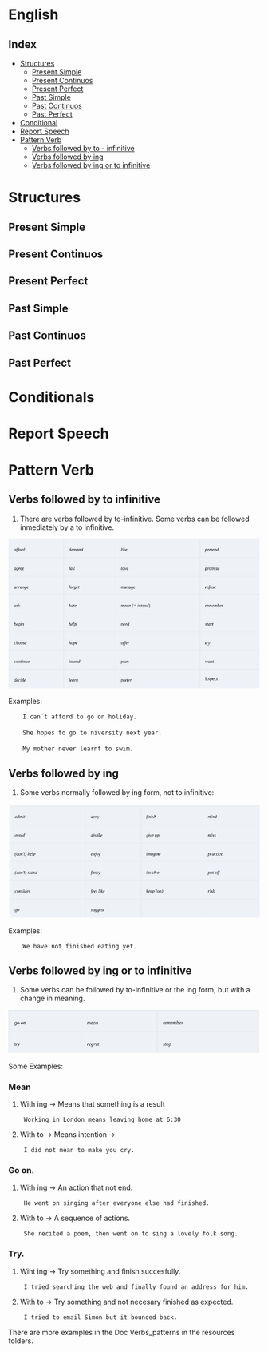 ﻿# English

## Index

* [Structures](#Structures)
    * [Present Simple](#Present-Simple)
    * [Present Continuos](#Present-Continuos)
    * [Present Perfect](#Present-Perfect) 
    * [Past Simple](#Past-Simple)
    * [Past Continuos](#Past-Continuos)
    * [Past Perfect](#Past-Perfect) 
* [Conditional](#Conditionals)    
* [Report Speech](#Report-Speech) 
* [Pattern Verb](#Pattern-Verb)    
	* [Verbs followed by to - infinitive](#Verbs-followed-by-to-infinitive)    
	* [Verbs followed by ing](#Verbs-followed-by-ing)    
	* [Verbs followed by ing or to infinitive](#Verbs-followed-by-ing-or-to-infinitive)    

# Structures

## Present Simple    

## Present Continuos   

## Present Perfect   

## Past Simple    

## Past Continuos   

## Past Perfect   

# Conditionals

# Report Speech

# Pattern Verb

## Verbs followed by to infinitive

1. There are verbs followed by to-infinitive. Some verbs can be followed inmediately by a to infinitive.

![](https://github.com/andresmontoyab/EnglishRepository/blob/master/resources/pattern-verb-to-infinitive.JPG) 

Examples:

		I can´t afford to go on holiday.

		She hopes to go to niversity next year.

		My mother never learnt to swim.

## Verbs followed by ing

1. Some verbs normally followed by ing form, not to infinitive:

![](https://github.com/andresmontoyab/EnglishRepository/blob/master/resources/pattern-verb-ing.JPG) 

Examples:

		We have not finished eating yet.

## Verbs followed by ing or to infinitive

1. Some verbs can be followed by to-infinitive or the ing form, but with a change in meaning.

![](https://github.com/andresmontoyab/EnglishRepository/blob/master/resources/pattern-verb-mix.JPG) 

Some Examples:

### Mean

1. With ing -> Means that something is a result

		Working in London means leaving home at 6:30

2. With to -> Means intention -> 
		
		I did not mean to make you cry.		

### Go on.

1. With ing -> An action that not end.

		He went on singing after everyone else had finished.

2. With to -> A sequence of actions.

		She recited a poem, then went on to sing a lovely folk song.

### Try.

1. Wiht ing -> Try something and finish succesfully.

		I tried searching the web and finally found an address for him.

2. With to -> Try something and not necesary finished as expected.

		I tried to email Simon but it bounced back.				

There are more examples in the Doc Verbs_patterns in the resources folders.

